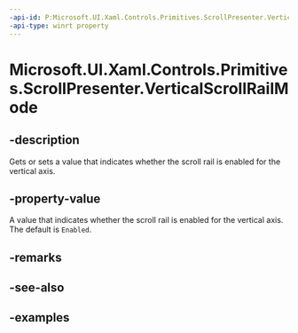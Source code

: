 ```yaml
---
-api-id: P:Microsoft.UI.Xaml.Controls.Primitives.ScrollPresenter.VerticalScrollRailMode
-api-type: winrt property
---
```


# Microsoft.UI.Xaml.Controls.Primitives.ScrollPresenter.VerticalScrollRailMode

<!--
public Microsoft.UI.Xaml.Controls.ScrollingRailMode VerticalScrollRailMode { get; set; }
-->


## -description

Gets or sets a value that indicates whether the scroll rail is enabled for the vertical axis.

## -property-value

A value that indicates whether the scroll rail is enabled for the vertical axis. The default is `Enabled`.

## -remarks

## -see-also

## -examples


